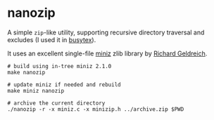 # nanozip

A simple `zip`-like utility, supporting recursive directory traversal and excludes (I used it in [busytex](https://github.com/busytex/busyide)).

It uses an excellent single-file [miniz](https://github.com/richgel999/miniz) zlib library by [Richard Geldreich](https://twitter.com/richgel999).

```shell
# build using in-tree miniz 2.1.0
make nanozip

# update miniz if needed and rebuild
make miniz nanozip

# archive the current directory
./nanozip -r -x miniz.c -x minizip.h ../archive.zip $PWD
```

